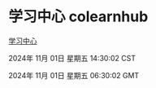 # 学习中心 colearnhub
[学习中心](http://219.139.197.74:56308/colearnhub/)

2024年 11月 01日 星期五 14:30:02 CST

2024年 11月 01日 星期五 06:30:02 GMT
